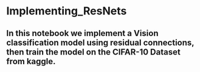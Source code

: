 # Implementing_ResNets

## In this notebook we implement a Vision classification model using residual connections, then train the model on the CIFAR-10 Dataset from kaggle.
